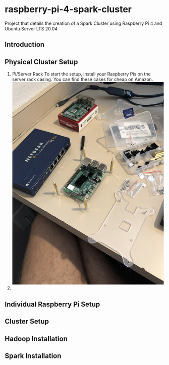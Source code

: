 # raspberry-pi-4-spark-cluster
Project that details the creation of a Spark Cluster using Raspberry Pi 4 and Ubuntu Server LTS 20.04

## Introduction

## Physical Cluster Setup
1. Pi/Server Rack
To start the setup, install your Raspberry Pis on the server rack casing. You can find these cases for cheap on Amazon.
![Server Rack 1](./assets/images/physical_1.jpg)
2. 

## Individual Raspberry Pi Setup

## Cluster Setup

## Hadoop Installation

## Spark Installation

